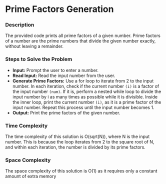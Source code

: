 # Prime Factors Generation

### Description
The provided code prints all prime factors of a given number. Prime factors of a number are the prime numbers that divide the given number exactly, without leaving a remainder.

### Steps to Solve the Problem
- **Input:** Prompt the user to enter a number.
- **Read Input:** Read the input number from the user.
- **Generate Prime Factors:** Use a for loop to iterate from 2 to the input number. In each iteration, check if the current number `(i)` is a factor of the input number `(num)`. If it is, perform a nested while loop to divide the input number by i as many times as possible while it is divisible. Inside the inner loop, print the current number `(i)`, as it is a prime factor of the input number. Repeat this process until the input number becomes 1.
- **Output:** Print the prime factors of the given number.


### Time Complexity
The time complexity of this solution is O(sqrt(N)), where N is the input number. This is because the loop iterates from 2 to the square root of N, and within each iteration, the number is divided by its prime factors.

### Space Complexity
The space complexity of this solution is O(1) as it requires only a constant amount of extra memory